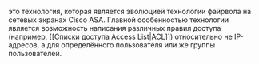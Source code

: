 это технология, которая является эволюцией технологии файрвола на сетевых экранах Cisco ASA. Главной особенностью технологии является возможность написания различных правил доступа (например, [[Списки доступа Access List|ACL]]) относительно не IP-адресов, а для определённого пользователя или же группы пользователей.

